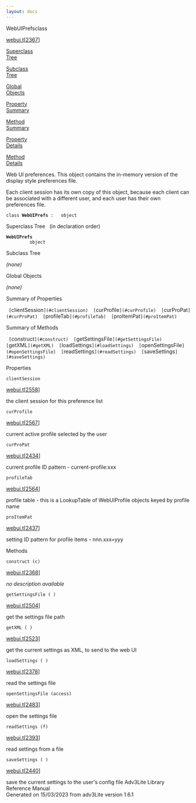 ```yaml
---
layout: docs
---
```

<span class="title">WebUIPrefs</span><span class="type">class</span>

[webui.t](../file/webui.t.html)\[[2367](../source/webui.t.html#2367)\]

[Superclass  
Tree](#_SuperClassTree_)

[Subclass  
Tree](#_SubClassTree_)

[Global  
Objects](#_ObjectSummary_)

[Property  
Summary](#_PropSummary_)

[Method  
Summary](#_MethodSummary_)

[Property  
Details](#_Properties_)

[Method  
Details](#_Methods_)



Web UI preferences. This object contains the in-memory version of the
display style preferences file.

Each client session has its own copy of this object, because each client
can be associated with a different user, and each user has their own
preferences file.

`class `**`WebUIPrefs`**` :   object`



<span id="_SuperClassTree_"></span>



<span class="hdln">Superclass Tree</span>   (in declaration order)



**`WebUIPrefs`**  
`         object`  
<span id="_SubClassTree_"></span>



<span class="hdln">Subclass Tree</span>  



*(none)* <span id="_ObjectSummary_"></span>



<span class="hdln">Global Objects</span>  



*(none)* <span id="_PropSummary_"></span>



<span class="hdln">Summary of Properties</span>  



` [`clientSession`](#clientSession)  [`curProfile`](#curProfile)  [`curProPat`](#curProPat)  [`profileTab`](#profileTab)  [`proItemPat`](#proItemPat)  `

<span id="_MethodSummary_"></span>



<span class="hdln">Summary of Methods</span>  



` [`construct`](#construct)  [`getSettingsFile`](#getSettingsFile)  [`getXML`](#getXML)  [`loadSettings`](#loadSettings)  [`openSettingsFile`](#openSettingsFile)  [`readSettings`](#readSettings)  [`saveSettings`](#saveSettings)  `

<span id="_Properties_"></span>



<span class="hdln">Properties</span>  



<span id="clientSession"></span>

`clientSession`

[webui.t](../file/webui.t.html)\[[2558](../source/webui.t.html#2558)\]



the client session for this preference list



<span id="curProfile"></span>

`curProfile`

[webui.t](../file/webui.t.html)\[[2567](../source/webui.t.html#2567)\]



current active profile selected by the user



<span id="curProPat"></span>

`curProPat`

[webui.t](../file/webui.t.html)\[[2434](../source/webui.t.html#2434)\]



current profile ID pattern - current-profile:xxx



<span id="profileTab"></span>

`profileTab`

[webui.t](../file/webui.t.html)\[[2564](../source/webui.t.html#2564)\]



profile table - this is a LookupTable of WebUIProfile objects keyed by
profile name



<span id="proItemPat"></span>

`proItemPat`

[webui.t](../file/webui.t.html)\[[2437](../source/webui.t.html#2437)\]



setting ID pattern for profile items - nnn.xxx=yyy



<span id="_Methods_"></span>



<span class="hdln">Methods</span>  



<span id="construct"></span>

`construct (c)`

[webui.t](../file/webui.t.html)\[[2368](../source/webui.t.html#2368)\]



*no description available*



<span id="getSettingsFile"></span>

`getSettingsFile ( )`

[webui.t](../file/webui.t.html)\[[2504](../source/webui.t.html#2504)\]



get the settings file path



<span id="getXML"></span>

`getXML ( )`

[webui.t](../file/webui.t.html)\[[2523](../source/webui.t.html#2523)\]



get the current settings as XML, to send to the web UI



<span id="loadSettings"></span>

`loadSettings ( )`

[webui.t](../file/webui.t.html)\[[2378](../source/webui.t.html#2378)\]



read the settings file



<span id="openSettingsFile"></span>

`openSettingsFile (access)`

[webui.t](../file/webui.t.html)\[[2483](../source/webui.t.html#2483)\]



open the settings file



<span id="readSettings"></span>

`readSettings (f)`

[webui.t](../file/webui.t.html)\[[2393](../source/webui.t.html#2393)\]



read settings from a file



<span id="saveSettings"></span>

`saveSettings ( )`

[webui.t](../file/webui.t.html)\[[2440](../source/webui.t.html#2440)\]



save the current settings to the user's config file
Adv3Lite Library Reference Manual  
Generated on 15/03/2023 from adv3Lite version 1.6.1



